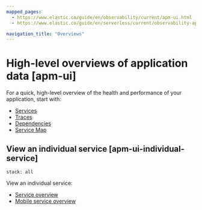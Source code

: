 ```yaml
---
mapped_pages:
  - https://www.elastic.co/guide/en/observability/current/apm-ui.html
  - https://www.elastic.co/guide/en/serverless/current/observability-apm-ui-overview.html

navigation_title: "Overviews"
---
```


# High-level overviews of application data [apm-ui]


For a quick, high-level overview of the health and performance of your application, start with:

* [Services](../../../solutions/observability/apps/services.md)
* [Traces](../../../solutions/observability/apps/traces-2.md)
* [Dependencies](../../../solutions/observability/apps/dependencies.md)
* [Service Map](../../../solutions/observability/apps/service-map.md)


## View an individual service [apm-ui-individual-service]
```{applies_to}
stack: all
```

View an individual service:

* [Service overview](../../../solutions/observability/apps/service-overview.md)
* [Mobile service overview](../../../solutions/observability/apps/mobile-service-overview.md)
